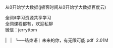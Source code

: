 从0开始学大数据(j极客时间从0开始学大数据百度云)  

全网it学习资源共享学习<br>全网课程都有，欢迎私聊<br>微信：jerryttom<br>

| &nbsp;&nbsp;| &nbsp;&nbsp;└──结束语丨未来的你，有无限可能.pdf &nbsp;2.01M